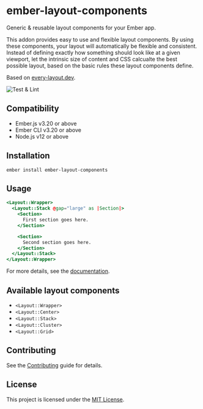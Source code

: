 # ember-layout-components

Generic & reusable layout components for your Ember app.

This addon provides easy to use and flexible layout components.
By using these components, your layout will automatically be flexible and consistent.
Instead of defining exactly how something should look like at a given viewport, let the intrinsic size of
content and CSS calcualte the best possible layout, based on the basic rules these layout components define.

Based on [every-layout.dev](https://every-layout.dev/).

![Test & Lint](https://github.com/fabscale/ember-layout-components/workflows/Test%20&%20Lint/badge.svg)

## Compatibility

- Ember.js v3.20 or above
- Ember CLI v3.20 or above
- Node.js v12 or above

## Installation

```
ember install ember-layout-components
```

## Usage

```hbs
<Layout::Wrapper>
  <Layout::Stack @gap="large" as |Section|>
    <Section>
      First section goes here.
    </Section>

    <Section>
      Second section goes here.
    </Section>
  </Layout::Stack>
</Layout::Wrapper>
```

For more details, see the [documentation](https://fabscale.github.io/ember-layout-components/).

## Available layout components

- `<Layout::Wrapper>`
- `<Layout::Center>`
- `<Layout::Stack>`
- `<Layout::Cluster>`
- `<Layout::Grid>`

## Contributing

See the [Contributing](CONTRIBUTING.md) guide for details.

## License

This project is licensed under the [MIT License](LICENSE.md).
